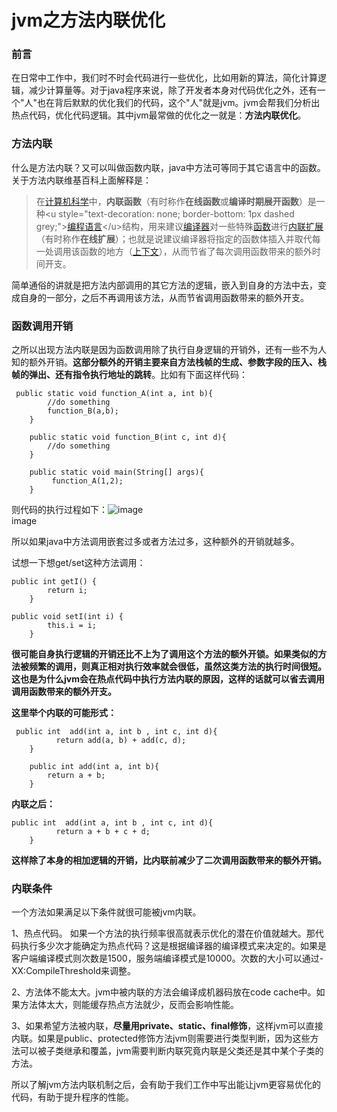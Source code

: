 # jvm之方法内联优化

### 前言

在日常中工作中，我们时不时会代码进行一些优化，比如用新的算法，简化计算逻辑，减少计算量等。对于java程序来说，除了开发者本身对代码优化之外，还有一个"人"也在背后默默的优化我们的代码，这个"人"就是jvm。jvm会帮我们分析出热点代码，优化代码逻辑。其中jvm最常做的优化之一就是：**方法内联优化**。

### 方法内联

什么是方法内联？又可以叫做函数内联，java中方法可等同于其它语言中的函数。关于方法内联维基百科上面解释是：

> 在[计算机科学](https://link.zhihu.com/?target=https%3A//zh.wikipedia.org/wiki/%25E9%259B%25BB%25E8%2585%25A6%25E7%25A7%2591%25E5%25AD%25B8)中，**内联函数**（有时称作**在线函数**或**编译时期展开函数**）是一种\<u style="text-decoration: none; border-bottom: 1px dashed grey;">[编程语言](https://link.zhihu.com/?target=https%3A//zh.wikipedia.org/wiki/%25E7%25B7%25A8%25E7%25A8%258B%25E8%25AA%259E%25E8%25A8%2580)\</u>结构，用来建议[编译器](https://link.zhihu.com/?target=https%3A//zh.wikipedia.org/wiki/%25E7%25B7%25A8%25E8%25AD%25AF%25E5%2599%25A8)对一些特殊[函数](https://link.zhihu.com/?target=https%3A//zh.wikipedia.org/wiki/%25E5%2587%25BD%25E6%2595%25B8)进行[内联扩展](https://link.zhihu.com/?target=https%3A//zh.wikipedia.org/w/index.php%3Ftitle%3D%25E5%2585%25A7%25E8%2581%25AF%25E6%2593%25B4%25E5%25B1%2595%26action%3Dedit%26redlink%3D1)（有时称作**在线扩展**）；也就是说建议编译器将指定的函数体插入并取代每一处调用该函数的地方（[上下文](https://link.zhihu.com/?target=https%3A//zh.wikipedia.org/wiki/%25E4%25B8%258A%25E4%25B8%258B%25E6%2596%2587)），从而节省了每次调用函数带来的额外时间开支。

简单通俗的讲就是把方法内部调用的其它方法的逻辑，嵌入到自身的方法中去，变成自身的一部分，之后不再调用该方法，从而节省调用函数带来的额外开支。

### 函数调用开销

之所以出现方法内联是因为函数调用除了执行自身逻辑的开销外，还有一些不为人知的额外开销。**这部分额外的开销主要来自方法栈帧的生成、参数字段的压入、栈帧的弹出、还有指令执行地址的跳转**。比如有下面这样代码：

```
 public static void function_A(int a, int b){
        //do something
        function_B(a,b);
    }

    public static void function_B(int c, int d){
        //do something
    }

    public static void main(String[] args){
         function_A(1,2);
    }
```

则代码的执行过程如下：![image](https://upload-images.jianshu.io/upload\_images/6793917-d1f2fd6c24d8d1b2.jpg?imageMogr2/auto-orient/strip%7CimageView2/2/w/1240)\
image

所以如果java中方法调用嵌套过多或者方法过多，这种额外的开销就越多。

试想一下想get/set这种方法调用：

```
public int getI() {
        return i;
    }

public void setI(int i) {
        this.i = i;
    }
```

**很可能自身执行逻辑的开销还比不上为了调用这个方法的额外开锁。如果类似的方法被频繁的调用，则真正相对执行效率就会很低，虽然这类方法的执行时间很短。这也是为什么jvm会在热点代码中执行方法内联的原因，这样的话就可以省去调用调用函数带来的额外开支。**

**这里举个内联的可能形式：**

```
 public int  add(int a, int b , int c, int d){
          return add(a, b) + add(c, d);
    }

    public int add(int a, int b){
        return a + b;
    }
```

**内联之后：**

```
public int  add(int a, int b , int c, int d){
          return a + b + c + d;
    }
```

**这样除了本身的相加逻辑的开销，比内联前减少了二次调用函数带来的额外开销。**

### 内联条件

一个方法如果满足以下条件就很可能被jvm内联。

1、热点代码。 如果一个方法的执行频率很高就表示优化的潜在价值就越大。那代码执行多少次才能确定为热点代码？这是根据编译器的编译模式来决定的。如果是客户端编译模式则次数是1500，服务端编译模式是10000。次数的大小可以通过-XX:CompileThreshold来调整。

2、方法体不能太大。jvm中被内联的方法会编译成机器码放在code cache中。如果方法体太大，则能缓存热点方法就少，反而会影响性能。

3、如果希望方法被内联，**尽量用private、static、final修饰**，这样jvm可以直接内联。如果是public、protected修饰方法jvm则需要进行类型判断，因为这些方法可以被子类继承和覆盖，jvm需要判断内联究竟内联是父类还是其中某个子类的方法。

所以了解jvm方法内联机制之后，会有助于我们工作中写出能让jvm更容易优化的代码，有助于提升程序的性能。
